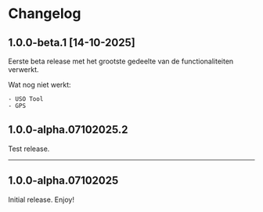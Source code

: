 # Changelog

## 1.0.0-beta.1 [14-10-2025]

Eerste beta release met het grootste gedeelte van de functionaliteiten verwerkt.

Wat nog niet werkt:

    - USO Tool
    - GPS

## 1.0.0-alpha.07102025.2

Test release.

---

## 1.0.0-alpha.07102025

Initial release. Enjoy!